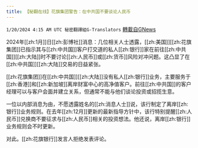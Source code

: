 ```yaml
---
title: 【秘翻在线】花旗集团警告：在中共国不要谈论人民币
---
```

`1/20/2024 4:15 AM UTC 秘密翻譯組G-Translators` [轉載自GNews](https://gnews.org/articles/2236616)

2024年[[zh:1月]]日[[zh:彭博社]]消息：几位相关人士透露，[[zh:美国]][[zh:花旗集团]]已指示其与[[zh:中共国]]客户打交道的私人[[zh:银行]]家在前往[[zh:中共国]][[zh:大陆]]时不要讨论[[zh:人民币]]或[[zh:货币]]风险对冲问题。这凸显了在[[zh:中共国]][[zh:大陆]]交易的日益紧张。

[[zh:花旗集团]]在[[zh:中共国]][[zh:大陆]]没有私人[[zh:银行]]业务，主要服务于[[zh:香港]]和[[zh:新加坡]]离岸财富中心的高净值客户。前往[[zh:中共国]]的客户经理可以与客户会面并建立关系，但通常不能与他们谈论投资或招揽生意。

一位以内部消息为由，不愿透露姓名的[[zh:消息人士]]说，该行制定了离岸[[zh:银行]]业务规则。在去年[[zh:12月]]更新的最新指导方针中，该行特别提醒[[zh:人民币]]兑换商不要征求与[[zh:人民币]]相关的投资想法。他还说，离岸[[zh:银行]]业务规则会不时更新。

对此。[[zh:花旗银行]]发言人拒绝发表评论。
